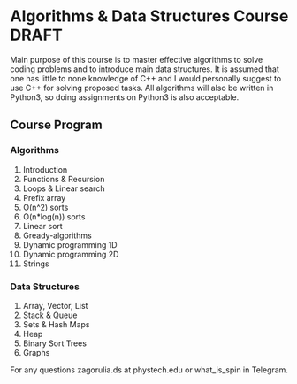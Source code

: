 # Algorithms & Data Structures Course DRAFT
Main purpose of this course is to master effective algorithms to solve coding problems and to introduce main data structures. It is assumed that one has little to none knowledge of C++ and I would personally suggest to use C++ for solving proposed tasks. All algorithms will also be written in Python3, so doing assignments on Python3 is also acceptable.

## Course Program
### Algorithms
1. Introduction
2. Functions & Recursion
3. Loops & Linear search
4. Prefix array
5. O(n^2) sorts
6. O(n*log(n)) sorts
7. Linear sort
8. Gready-algorithms
9. Dynamic programming 1D
10. Dynamic programming 2D
11. Strings

### Data Structures
1. Array, Vector, List
2. Stack & Queue
3. Sets & Hash Maps
4. Heap
5. Binary Sort Trees
6. Graphs

For any questions zagorulia.ds at phystech.edu or what_is_spin in Telegram.